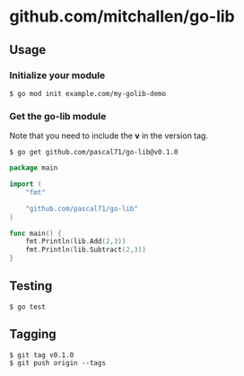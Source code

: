 # github.com/mitchallen/go-lib

## Usage

### Initialize your module

```
$ go mod init example.com/my-golib-demo
```

### Get the go-lib module

Note that you need to include the **v** in the version tag.

```
$ go get github.com/pascal71/go-lib@v0.1.0
```

```go
package main

import (
    "fmt"

    "github.com/pascal71/go-lib"
)

func main() {
    fmt.Println(lib.Add(2,3))
    fmt.Println(lib.Subtract(2,3))
}
```

## Testing

```
$ go test
```

## Tagging

```
$ git tag v0.1.0
$ git push origin --tags
```


